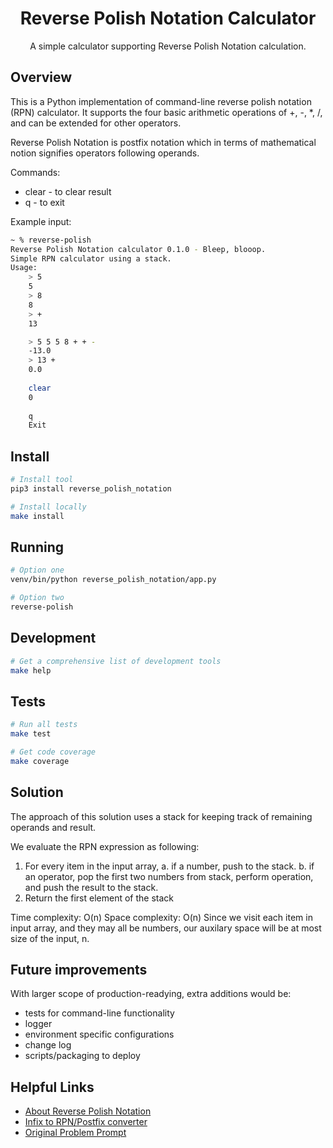 <div align="center">

# Reverse Polish Notation Calculator

A simple calculator supporting Reverse Polish Notation calculation. 

</div>

## Overview
This is a Python implementation of command-line reverse polish notation (RPN) calculator.
It supports the four basic arithmetic operations of +, -, *, /, and can be extended for
other operators. 

Reverse Polish Notation is postfix notation which in terms of mathematical notion
signifies operators following operands.

Commands:
* clear - to clear result
* q - to exit

Example input:
```bash
~ % reverse-polish
Reverse Polish Notation calculator 0.1.0 - Bleep, blooop.
Simple RPN calculator using a stack.
Usage:
    > 5 
    5
    > 8
    8
    > +
    13

    > 5 5 5 8 + + -
    -13.0
    > 13 +
    0.0
    
    clear
    0
    
    q
    Exit
```

## Install

```bash
# Install tool
pip3 install reverse_polish_notation

# Install locally
make install
```

## Running

```bash
# Option one
venv/bin/python reverse_polish_notation/app.py

# Option two
reverse-polish 
```

## Development

```bash
# Get a comprehensive list of development tools
make help
```

## Tests

```bash
# Run all tests
make test

# Get code coverage
make coverage
```

## Solution
The approach of this solution uses a stack for keeping track of remaining operands and result.

We evaluate the RPN expression as following:
1. For every item in the input array, 
   a. if a number, push to the stack. 
   b. if an operator, pop the first two numbers from stack, perform operation, and push the result to the stack.
2. Return the first element of the stack

Time complexity: O(n)
Space complexity: O(n)
Since we visit each item in input array, and they may all be numbers, 
our auxilary space will be at most size of the input, n. 

## Future improvements
With larger scope of production-readying, extra additions would be:
* tests for command-line functionality
* logger
* environment specific configurations
* change log
* scripts/packaging to deploy

## Helpful Links
* [About Reverse Polish Notation](https://en.wikipedia.org/wiki/Reverse_Polish_notation)
* [Infix to RPN/Postfix converter](https://www.mathblog.dk/tools/infix-postfix-converter/) 
* [Original Problem Prompt](https://gist.github.com/dennisbaskin/5979ff6a0d8c1e90b59d060155862767)
